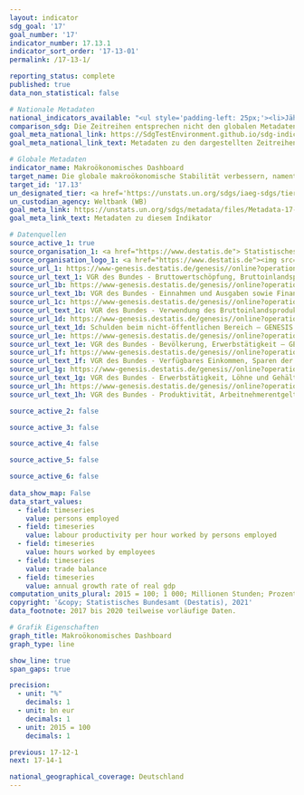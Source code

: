 ```yaml
---
layout: indicator    
sdg_goal: '17'    
goal_number: '17'    
indicator_number: 17.13.1    
indicator_sort_order: '17-13-01'    
permalink: /17-13-1/    

reporting_status: complete    
published: true    
data_non_statistical: false    

# Nationale Metadaten    
national_indicators_available: "<ul style='padding-left: 25px;'><li>Jährliche Wachstumsrate des realen BIP</li> <li> Verfügbares Einkommen privater Haushalte</li> <li> Konsum privater Haushalte</li> <li> Schulden des Öffentlichen Gesamthaushalts</li> <li> Finanzierungssaldo des Staates</li> <li> Bruttoanlageinvestitionen</li> <li> Geleistete Arbeitsstunden der Arbeitnehmer</li> <li> Geleistete Arbeitsstunden der Erwerbstätigen</li> <li> Arbeitsproduktivität je geleisteter Arbeitnehmerstunde</li> <li> Arbeitsproduktivität je geleisteter Erwerbstätigenstunde</li> <li> Erwerbstätige</li> <li> Reales BIP pro Kopf</li> <li> Außenbeitrag</li></ul>"    
comparison_sdg: Die Zeitreihen entsprechen nicht den globalen Metadaten, bieten aber zusätzliche Informationen.    
goal_meta_national_link: https://SdgTestEnvironment.github.io/sdg-indicators/public/MetaDe/17.13.1.pdf    
goal_meta_national_link_text: Metadaten zu den dargestellten Zeitreihen    

# Globale Metadaten    
indicator_name: Makroökonomisches Dashboard    
target_name: Die globale makroökonomische Stabilität verbessern, namentlich durch Politikkoordinierung und Politikkohärenz    
target_id: '17.13'    
un_designated_tier: <a href='https://unstats.un.org/sdgs/iaeg-sdgs/tier-classification/' title='Klicken Sie hier um weitere Informationen zur UN-Tier-Klassifikation zu erhalten.'  target='_blank'>Tier II</a>    
un_custodian_agency: Weltbank (WB)    
goal_meta_link: https://unstats.un.org/sdgs/metadata/files/Metadata-17-13-01.pdf    
goal_meta_link_text: Metadaten zu diesem Indikator        

# Datenquellen
source_active_1: true
source_organisation_1: <a href="https://www.destatis.de"> Statistisches Bundesamt (Destatis) </a>
source_organisation_logo_1: <a href="https://www.destatis.de"><img src="https://g205sdgs.github.io/sdg-indicators/public/OrgImgDe/destatis.png" alt="Logo destatis" style="height:60px; width:148px"/></a>
source_url_1: https://www-genesis.destatis.de/genesis//online?operation=table&code=81000-0001&bypass=true&language=de
source_url_text_1: VGR des Bundes - Bruttowertschöpfung, Bruttoinlandsprodukt (nominal/preisbereinigt) – GENESIS online 81000-0001
source_url_1b: https://www-genesis.destatis.de/genesis//online?operation=table&code=81000-0031&bypass=true&language=de
source_url_text_1b: VGR des Bundes - Einnahmen und Ausgaben sowie Finanzierungssaldo des Staates – GENESIS online 81000-0031
source_url_1c: https://www-genesis.destatis.de/genesis//online?operation=table&code=81000-0019&bypass=true&language=de
source_url_text_1c: VGR des Bundes - Verwendung des Bruttoinlandsprodukts (nominal/preisbereinigt) – GENESIS online 81000-0019
source_url_1d: https://www-genesis.destatis.de/genesis//online?operation=table&code=71321-0005&bypass=true&language=de
source_url_text_1d: Schulden beim nicht-öffentlichen Bereich – GENESIS online 71321-0005
source_url_1e: https://www-genesis.destatis.de/genesis//online?operation=table&code=81000-0011&bypass=true&language=de
source_url_text_1e: VGR des Bundes - Bevölkerung, Erwerbstätigkeit – GENESIS online 81000-0011
source_url_1f: https://www-genesis.destatis.de/genesis//online?operation=table&code=81000-0009&bypass=true&language=de
source_url_text_1f: VGR des Bundes - Verfügbares Einkommen, Sparen der privaten Haushalte – GENESIS online 81000-0009
source_url_1g: https://www-genesis.destatis.de/genesis//online?operation=table&code=81000-0015&bypass=true&language=de
source_url_text_1g: VGR des Bundes - Erwerbstätigkeit, Löhne und Gehälter, Arbeitsstunden – GENESIS online 81000-0015
source_url_1h: https://www-genesis.destatis.de/genesis//online?operation=table&code=81000-0017&bypass=true&language=de
source_url_text_1h: VGR des Bundes - Produktivität, Arbeitnehmerentgelt, Bruttolöhne und -gehälter, Lohnstückkosten – GENESIS online 81000-0017

source_active_2: false

source_active_3: false

source_active_4: false

source_active_5: false

source_active_6: false
    
data_show_map: False    
data_start_values: 
  - field: timeseries
    value: persons employed
  - field: timeseries
    value: labour productivity per hour worked by persons employed
  - field: timeseries
    value: hours worked by employees
  - field: timeseries
    value: trade balance
  - field: timeseries
    value: annual growth rate of real gdp    
computation_units_plural: 2015 = 100; 1 000; Millionen Stunden; Prozent; Milliarden EUR    
copyright: '&copy; Statistisches Bundesamt (Destatis), 2021'    
data_footnote: 2017 bis 2020 teilweise vorläufige Daten.    

# Grafik Eigenschaften    
graph_title: Makroökonomisches Dashboard    
graph_type: line    

show_line: true
span_gaps: true

precision:
  - unit: "%"
    decimals: 1
  - unit: bn eur
    decimals: 1
  - unit: 2015 = 100
    decimals: 1    

previous: 17-12-1    
next: 17-14-1    

national_geographical_coverage: Deutschland    
---
```


<span></span>